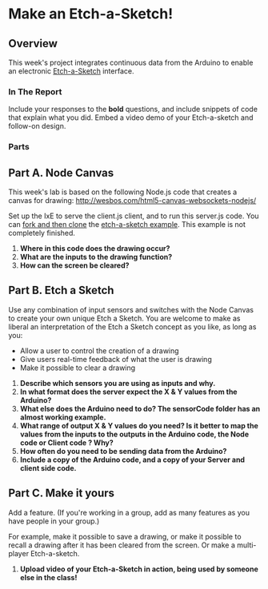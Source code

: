 # Make an Etch-a-Sketch! 
 
## Overview
This week's project integrates continuous data from the Arduino to enable an electronic [Etch-a-Sketch](https://www.youtube.com/watch?v=fLtzUdLywuo) interface.
 
### In The Report
Include your responses to the **bold** questions, and include snippets of code that explain what you did. Embed a video demo of your Etch-a-sketch and follow-on design.
 
### Parts

 
## Part A. Node Canvas
This week's lab is based on the following Node.js code that creates a canvas for drawing: http://wesbos.com/html5-canvas-websockets-nodejs/
 
Set up the IxE to serve the client.js  client, and to run this server.js code. You can [fork and then clone](https://github.com/FAR-Lab/Developing-and-Designing-Interactive-Devices/wiki/Forking-a-GitHub-project) the [etch-a-sketch example](https://github.com/FAR-Lab/etch-a-sketch). This example is not completely finished.

1. **Where in this code does the drawing occur?**
1. **What are the inputs to the drawing function?**
1. **How can the screen be cleared?**

## Part B. Etch a Sketch
Use any combination of input sensors and switches with the Node Canvas to create your own unique Etch a Sketch.  You are welcome to make as liberal an interpretation of the Etch a Sketch concept as you like, as long as you:
 
- Allow a user to control the creation of a drawing
- Give users real-time feedback of what the user is drawing
- Make it possible to clear a drawing

1. **Describe which sensors you are using as inputs and why.**
1. **In what format does the server expect the X & Y values from the Arduino?**
1. **What else does the Arduino need to do? The sensorCode folder has an almost working example.**
1. **What range of output X & Y values do you need? Is it better to map the values from the inputs to the outputs in the Arduino code, the Node code or Client code ? Why?**
1. **How often do you need to be sending data from the Arduino?**
1. **Include a copy of the Arduino code, and a copy of your Server and client side code.**

## Part C. Make it yours
Add a feature. (If you're working in a group, add as many features as you have people in your group.)

For example, make it possible to save a drawing, or make it possible to recall a drawing after it has been cleared from the screen. Or make a multi-player Etch-a-sketch.

1. **Upload video of your Etch-a-Sketch in action, being used by someone else in the class!**